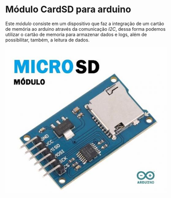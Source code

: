 # Módulo CardSD para arduino
Este _módulo_ consiste em um dispositivo que faz a integração de um cartão de memória ao arduino através da 
comunicação _I2C_, dessa forma podemos utilizar o cartão de memoria para armazenar dados e logs, além de possibilitar, também,  a leitura de dados.

![sd](https://github.com/FelipePeretti/Modulos_Arduino_TESTE/blob/master/Sketchs/Modulo_Cartao_SD__F_P__10_10_2017/sd.jpg)
